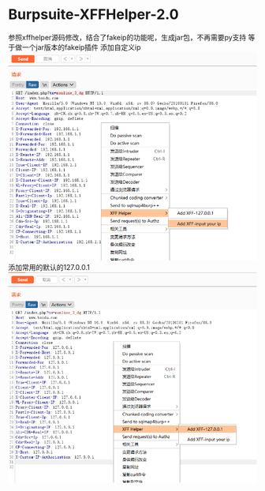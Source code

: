 # Burpsuite-XFFHelper-2.0
参照xffhelper源码修改，结合了fakeip的功能呢，生成jar包，不再需要py支持
等于做一个jar版本的fakeip插件
添加自定义ip
![image](/yourip.png)
添加常用的默认的127.0.0.1
![image](/127ip.png)
